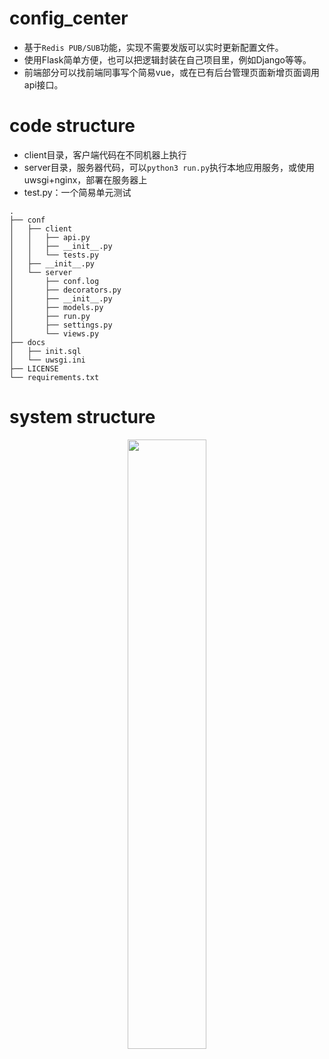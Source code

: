 config_center
=====
- 基于`Redis PUB/SUB`功能，实现不需要发版可以实时更新配置文件。
- 使用Flask简单方便，也可以把逻辑封装在自己项目里，例如Django等等。
- 前端部分可以找前端同事写个简易vue，或在已有后台管理页面新增页面调用api接口。

code structure
=====
- client目录，客户端代码在不同机器上执行
- server目录，服务器代码，可以`python3 run.py`执行本地应用服务，或使用uwsgi+nginx，部署在服务器上
- test.py：一个简易单元测试
```
.
├── conf
│   ├── client
│   │   ├── api.py
│   │   ├── __init__.py
│   │   └── tests.py
│   ├── __init__.py
│   └── server
│       ├── conf.log
│       ├── decorators.py
│       ├── __init__.py
│       ├── models.py
│       ├── run.py
│       ├── settings.py
│       └── views.py
├── docs
│   ├── init.sql
│   └── uwsgi.ini
├── LICENSE
└── requirements.txt
```

system structure
=====
<div align=center><img width="50%" height="50%" src="https://raw.githubusercontent.com/rubinera1n/config_center/master/static/diagram.png"/></div>
